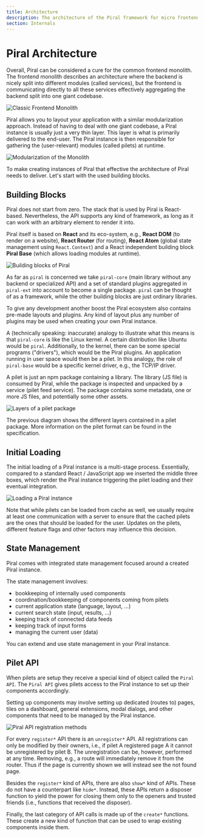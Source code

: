 ```yaml
---
title: Architecture
description: The architecture of the Piral framework for micro frontends.
section: Internals
---
```


# Piral Architecture

Overall, Piral can be considered a cure for the common frontend monolith. The frontend monolith describes an architecture where the backend is nicely split into different modules (called services), but the frontend is communicating directly to all these services effectively aggregating the backend split into one giant codebase.

![Classic Frontend Monolith](../diagrams/monolith.svg)

Piral allows you to layout your application with a similar modularization approach. Instead of having to deal with one giant codebase, a Piral instance is usually just a very thin layer. This layer is what is primarily delivered to the end-user. The Piral instance is then responsible for gathering the (user-relevant) modules (called pilets) at runtime.

![Modularization of the Monolith](../diagrams/modularization.svg)

To make creating instances of Piral that effective the architecture of Piral needs to deliver. Let's start with the used building blocks.

## Building Blocks

Piral does not start from zero. The stack that is used by Piral is React-based. Nevertheless, the API supports any kind of framework, as long as it can work with an arbitrary element to render it into.

Piral itself is based on **React** and its eco-system, e.g., **React DOM** (to render on a website), **React Router** (for routing), **React Atom** (global state management using `React.Context`) and a React independent building block **Piral Base** (which allows loading modules at runtime).

![Building blocks of Piral](../diagrams/blocks.svg)

As far as `piral` is concerned we take `piral-core` (main library without any backend or specialized API) and a set of standard plugins aggregated in `piral-ext` into account to become a single package. `piral` can be thought of as a framework, while the other building blocks are just ordinary libraries.

To give any development another boost the Piral ecosystem also contains pre-made layouts and plugins. Any kind of layout plus any number of plugins may be used when creating your own Piral instance.

A (technically speaking: inaccurate) analogy to illustrate what this means is that `piral-core` is like the Linux kernel. A certain distribution like Ubuntu would be `piral`. Additionally, to the kernel, there can be some special programs ("drivers"), which would be the Piral plugins. An application running in user space would then be a pilet. In this analogy, the role of `piral-base` would be a specific kernel driver, e.g., the TCP/IP driver.

A pilet is just an npm package containing a library. The library (JS file) is consumed by Piral, while the package is inspected and unpacked by a service (pilet feed service). The package contains some metadata, one or more JS files, and potentially some other assets.

![Layers of a pilet package](../diagrams/pilet-layers.svg)

The previous diagram shows the different layers contained in a pilet package. More information on the pilet format can be found in the specification.

## Initial Loading

The initial loading of a Piral instance is a multi-stage process. Essentially, compared to a standard React / JavaScript app we inserted the middle three boxes, which render the Piral instance triggering the pilet loading and their eventual integration.

![Loading a Piral instance](../diagrams/loading.svg)

Note that while pilets can be loaded from cache as well, we usually require at least one communication with a server to ensure that the cached pilets are the ones that should be loaded for the user. Updates on the pilets, different feature flags and other factors may influence this decision.

## State Management

Piral comes with integrated state management focused around a created Piral instance.

The state management involves:

- bookkeeping of internally used components
- coordination/bookkeeping of components coming from pilets
- current application state (language, layout, ...)
- current search state (input, results, ...)
- keeping track of connected data feeds
- keeping track of input forms
- managing the current user (data)

You can extend and use state management in your Piral instance.

## Pilet API

When pilets are setup they receive a special kind of object called the `Piral API`. The `Piral API` gives pilets access to the Piral instance to set up their components accordingly.

Setting up components may involve setting up dedicated (routes to) pages, tiles on a dashboard, general extensions, modal dialogs, and other components that need to be managed by the Piral instance.

![Piral API registration methods](../diagrams/piral-api.svg)

For every `register*` API there is an `unregister*` API. All registrations can only be modified by their owners, i.e., if pilet A registered page A it cannot be unregistered by pilet B. The unregistration can be, however, performed at any time. Removing, e.g., a route will immediately remove it from the router. Thus if the page is currently shown we will instead see the not found page.

Besides the `register*` kind of APIs, there are also `show*` kind of APIs. These do not have a counterpart like `hide*`. Instead, these APIs return a disposer function to yield the power for closing them only to the openers and trusted friends (i.e., functions that received the disposer).

Finally, the last category of API calls is made up of the `create*` functions. These create a new kind of function that can be used to wrap existing components inside them.
